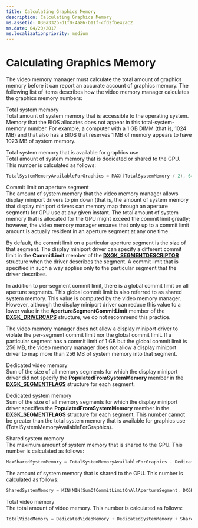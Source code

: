 ```yaml
---
title: Calculating Graphics Memory
description: Calculating Graphics Memory
ms.assetid: 030a332b-d1f0-4a86-b11f-cfd2fbe42ac2
ms.date: 04/20/2017
ms.localizationpriority: medium
---
```


# Calculating Graphics Memory


The video memory manager must calculate the total amount of graphics memory before it can report an accurate account of graphics memory. The following list of items describes how the video memory manager calculates the graphics memory numbers:

<span id="Total_system_memory"></span><span id="total_system_memory"></span><span id="TOTAL_SYSTEM_MEMORY"></span>Total system memory  
Total amount of system memory that is accessible to the operating system. Memory that the BIOS allocates does not appear in this total-system-memory number. For example, a computer with a 1 GB DIMM (that is, 1024 MB) and that also has a BIOS that reserves 1 MB of memory appears to have 1023 MB of system memory.

<span id="Total_system_memory_that_is_available_for_graphics_use"></span><span id="total_system_memory_that_is_available_for_graphics_use"></span><span id="TOTAL_SYSTEM_MEMORY_THAT_IS_AVAILABLE_FOR_GRAPHICS_USE"></span>Total system memory that is available for graphics use  
Total amount of system memory that is dedicated or shared to the GPU. This number is calculated as follows:

```cpp
TotalSystemMemoryAvailableForGraphics = MAX((TotalSystemMemory / 2), 64MB)
```

<span id="Commit_limit_on_aperture_segment"></span><span id="commit_limit_on_aperture_segment"></span><span id="COMMIT_LIMIT_ON_APERTURE_SEGMENT"></span>Commit limit on aperture segment  
The amount of system memory that the video memory manager allows display miniport drivers to pin down (that is, the amount of system memory that display miniport drivers can memory map through an aperture segment) for GPU use at any given instant. The total amount of system memory that is allocated for the GPU might exceed the commit limit greatly; however, the video memory manager ensures that only up to a commit limit amount is actually resident in an aperture segment at any one time.

By default, the commit limit on a particular aperture segment is the size of that segment. The display miniport driver can specify a different commit limit in the **CommitLimit** member of the [**DXGK\_SEGMENTDESCRIPTOR**](/windows-hardware/drivers/ddi/d3dkmddi/ns-d3dkmddi-_dxgk_segmentdescriptor) structure when the driver describes the segment. A commit limit that is specified in such a way applies only to the particular segment that the driver describes.

In addition to per-segment commit limit, there is a global commit limit on all aperture segments. This global commit limit is also referred to as shared system memory. This value is computed by the video memory manager. However, although the display miniport driver can reduce this value to a lower value in the **ApertureSegmentCommitLimit** member of the [**DXGK\_DRIVERCAPS**](/windows-hardware/drivers/ddi/d3dkmddi/ns-d3dkmddi-_dxgk_drivercaps) structure, we do not recommend this practice.

The video memory manager does not allow a display miniport driver to violate the per-segment commit limit nor the global commit limit. If a particular segment has a commit limit of 1 GB but the global commit limit is 256 MB, the video memory manager does not allow a display miniport driver to map more than 256 MB of system memory into that segment.

<span id="Dedicated_video_memory"></span><span id="dedicated_video_memory"></span><span id="DEDICATED_VIDEO_MEMORY"></span>Dedicated video memory  
Sum of the size of all memory segments for which the display miniport driver did not specify the **PopulatedFromSystemMemory** member in the [**DXGK\_SEGMENTFLAGS**](/windows-hardware/drivers/ddi/d3dkmddi/ns-d3dkmddi-_dxgk_segmentflags) structure for each segment.

<span id="Dedicated_system_memory"></span><span id="dedicated_system_memory"></span><span id="DEDICATED_SYSTEM_MEMORY"></span>Dedicated system memory  
Sum of the size of all memory segments for which the display miniport driver specifies the **PopulatedFromSystemMemory** member in the [**DXGK\_SEGMENTFLAGS**](/windows-hardware/drivers/ddi/d3dkmddi/ns-d3dkmddi-_dxgk_segmentflags) structure for each segment. This number cannot be greater than the total system memory that is available for graphics use (TotalSystemMemoryAvailableForGraphics).

<span id="Shared_system_memory"></span><span id="shared_system_memory"></span><span id="SHARED_SYSTEM_MEMORY"></span>Shared system memory  
The maximum amount of system memory that is shared to the GPU. This number is calculated as follows:

```cpp
MaxSharedSystemMemory = TotalSystemMemoryAvailableForGraphics - DedicatedSystemMemory
```

The amount of system memory that is shared to the GPU. This number is calculated as follows:

```cpp
SharedSystemMemory = MIN(MIN(SumOfCommitLimitOnAllApertureSegment, DXGK_DRIVERCAPS.ApertureSegmentCommitLimit), MaxSharedSystemMemory)
```

<span id="Total_video_memory"></span><span id="total_video_memory"></span><span id="TOTAL_VIDEO_MEMORY"></span>Total video memory  
The total amount of video memory. This number is calculated as follows:

```cpp
TotalVideoMemory = DedicatedVideoMemory + DedicatedSystemMemory + SharedSystemMemory
```

 

